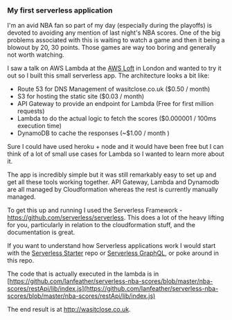 ### My first serverless application

I'm an avid NBA fan so part of my day (especially during the playoffs) is devoted to avoiding any mention of last night's NBA scores. One of the big problems associated with this is waiting to watch a game and then it being a blowout by 20, 30 points. Those games are way too boring and generally not worth watching.

I saw a talk on AWS Lambda at the [AWS Loft](https://awsloft.london) in London and wanted to try it out so I built this small serverless app. The architecture looks a bit like:

- Route 53 for DNS Management of wasitclose.co.uk ($0.50 / month)
- S3 for hosting the static site ($0.03 / month)
- API Gateway to provide an endpoint for Lambda (Free for first million requests)
- Lambda to do the actual logic to fetch the scores ($0.000001 / 100ms execution time)
- DynamoDB to cache the responses (~$1.00 / month )

Sure I could have used heroku + node and it would have been free but I can think of a lot of small use cases for Lambda so I wanted to learn more about it.

The app is incredibly simple but it was still remarkably easy to set up and get all these tools working together. API Gateway, Lambda and Dynamodb are all managed by Cloudformation whereas the rest is currently manually managed. 

To get this up and running I used the Serverless Framework - https://github.com/serverless/serverless. This does a lot of the heavy lifting for you, particularly in relation to the cloudformation stuff, and the documentation is great.

If you want to understand how Serverless applications work I would start with the [Serverless Starter](https://github.com/serverless/serverless-starter) repo or [Serverless GraphQL](https://github.com/serverless/serverless-graphql), or poke around in this repo.

The code that is actually executed in the lambda is in [https://github.com/Ianfeather/serverless-nba-scores/blob/master/nba-scores/restApi/lib/index.js](https://github.com/Ianfeather/serverless-nba-scores/blob/master/nba-scores/restApi/lib/index.js)

The end result is at http://wasitclose.co.uk.
